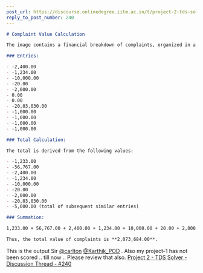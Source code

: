 ```yaml
---
post_url: https://discourse.onlinedegree.iitm.ac.in/t/project-2-tds-solver-discussion-thread/169029/241
reply_to_post_number: 240
---
```

```markdown
# Complaint Value Calculation

The image contains a financial breakdown of complaints, organized in a list format. Below is a summary of the entries:

### Entries:

- -2,400.00
- -1,234.00
- -10,000.00
- -20.00
- -2,000.00
- 0.00
- 0.00
- -20,03,030.00
- -1,000.00
- -1,000.00
- -1,000.00
- -1,000.00

### Total Calculation:

The total is derived from the following values:

- -1,233.00
- -56,767.00
- -2,400.00
- -1,234.00
- -10,000.00
- -20.00
- -2,000.00
- -20,03,030.00
- -5,000.00 (total of subsequent similar entries)

### Summation:

1,233.00 + 56,767.00 + 2,400.00 + 1,234.00 + 10,000.00 + 20.00 + 2,000.00 + 2,003,030.00 + 5,000.00 = **2,073,684.00**

Thus, the total value of complaints is **2,073,684.00**.
```

  
This is the output Sir [@carlton](/u/carlton) [@Karthik\_POD](/u/karthik_pod) . Also my project-1 has not been scored .. till now .. Please review that also. [Project 2 - TDS Solver - Discussion Thread - #240](https://discourse.onlinedegree.iitm.ac.in/t/project-2-tds-solver-discussion-thread/169029/240)